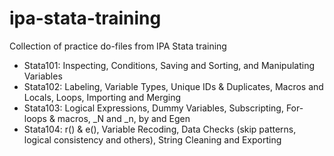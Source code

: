 # ipa-stata-training
Collection of practice do-files from IPA Stata training
- Stata101: Inspecting, Conditions, Saving and Sorting, and Manipulating Variables
- Stata102: Labeling, Variable Types, Unique IDs & Duplicates, Macros and Locals, Loops, Importing and Merging
- Stata103: Logical Expressions, Dummy Variables, Subscripting, For-loops & macros, _N and _n, by and Egen
- Stata104: r() & e(), Variable Recoding, Data Checks (skip patterns, logical consistency and others), String Cleaning and Exporting
